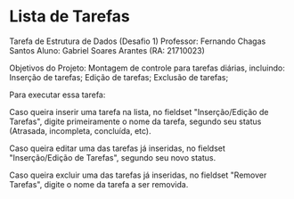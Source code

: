 # Lista de Tarefas
Tarefa de Estrutura de Dados (Desafio 1)
Professor: Fernando Chagas Santos
Aluno: Gabriel Soares Arantes (RA: 21710023)

Objetivos do Projeto:
Montagem de controle para tarefas diárias, incluindo:
Inserção de tarefas;
Edição de tarefas;
Exclusão de tarefas;

Para executar essa tarefa:

Caso queira inserir uma tarefa na lista, no fieldset "Inserção/Edição de Tarefas", digite primeiramente o nome da tarefa, segundo seu status (Atrasada, incompleta, concluída, etc).

Caso queira editar uma das tarefas já inseridas, no fieldset "Inserção/Edição de Tarefas", segundo seu novo status.

Caso queira excluir uma das tarefas já inseridas, no fieldset "Remover Tarefas", digite o nome da tarefa a ser removida.
